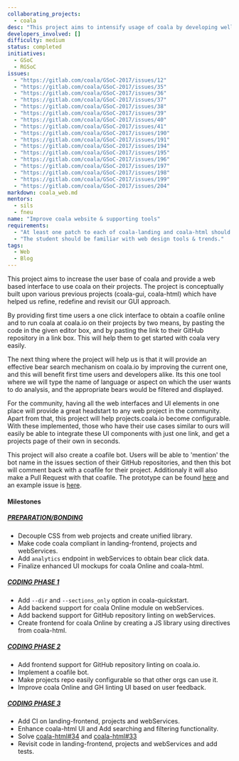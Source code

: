 ```yaml
--- 
collaborating_projects: 
  - coala
desc: "This project aims to intensify usage of coala by developing well organised web interfaces."
developers_involved: []
difficulty: medium
status: completed
initiatives: 
  - GSoC
  - RGSoC
issues: 
  - "https://gitlab.com/coala/GSoC-2017/issues/12"
  - "https://gitlab.com/coala/GSoC-2017/issues/35"
  - "https://gitlab.com/coala/GSoC-2017/issues/36"
  - "https://gitlab.com/coala/GSoC-2017/issues/37"
  - "https://gitlab.com/coala/GSoC-2017/issues/38"
  - "https://gitlab.com/coala/GSoC-2017/issues/39"
  - "https://gitlab.com/coala/GSoC-2017/issues/40"
  - "https://gitlab.com/coala/GSoC-2017/issues/41"
  - "https://gitlab.com/coala/GSoC-2017/issues/190"
  - "https://gitlab.com/coala/GSoC-2017/issues/191"
  - "https://gitlab.com/coala/GSoC-2017/issues/194"
  - "https://gitlab.com/coala/GSoC-2017/issues/195"
  - "https://gitlab.com/coala/GSoC-2017/issues/196"
  - "https://gitlab.com/coala/GSoC-2017/issues/197"
  - "https://gitlab.com/coala/GSoC-2017/issues/198"
  - "https://gitlab.com/coala/GSoC-2017/issues/199"
  - "https://gitlab.com/coala/GSoC-2017/issues/204"
markdown: coala_web.md
mentors: 
  - sils
  - fneu
name: "Improve coala website & supporting tools"
requirements: 
  - "At least one patch to each of coala-landing and coala-html should be accepted and merged."
  - "The student should be familiar with web design tools & trends."
tags: 
  - Web
  - Blog
---
```


This project aims to increase the user base of coala and provide a web based
interface to use coala on their projects. The project is conceptually built upon
various previous projects (coala-gui, coala-html) which have helped us refine, 
redefine and revisit our GUI approach.

By providing first time users a one click interface to obtain a coafile online
and to run coala at coala.io on their projects by two means, by pasting the code
in the given editor box, and by pasting the link to their GitHub repository in 
a link box. This will help them to get started with coala very easily.

The next thing where the project will help us is that it will provide an
effective bear search mechanism on coala.io by improving the current one, and
this will benefit first time users and developers alike. Its this one tool
where we will type the name of language or aspect on which the user wants to do
analysis, and the appropriate bears would be filtered and displayed.

For the community, having all the web interfaces and UI elements in one place
will provide a great headstart to any web project in the community. Apart from
that, this project will help projects.coala.io become configurable. With these
implemented, those who have their use cases similar to ours will easily be able
to integrate these UI components with just one link, and get a projects page of
their own in seconds.

This project will also create a coafile bot. Users will be able to 'mention' the
bot name in the issues section of their GitHub repositories, and then this bot
will comment back with a coafile for their project. Additionaly it will also
make a Pull Request with that coafile. The prototype can be found
[here](https://github.com/hemangsk/gh-node-bot-prototype) and an example issue
is [here](https://github.com/rahulcode22/Hackerrank/issues/6). 

#### Milestones

##### [PREPARATION/BONDING](https://gitlab.com/coala/GSoC-2017/milestones/3)

* Decouple CSS from web projects and create unified library.
* Make code coala compliant in landing-frontend, projects and webServices.
* Add ```analytics``` endpoint in webServices to obtain bear click data.
* Finalize enhanced UI mockups for coala Online and coala-html.

##### [CODING PHASE 1](https://gitlab.com/coala/GSoC-2017/milestones/7)

* Add ```--dir``` and ```--sections_only``` option in coala-quickstart.
* Add backend support for coala Online module on webServices.
* Add backend support for GitHub repository linting on webServices.
* Create frontend for coala Online by creating a JS library using directives
from coala-html.

##### [CODING PHASE 2](https://gitlab.com/coala/GSoC-2017/milestones/8)

* Add frontend support for GitHub repository linting on coala.io.
* Implement a coafile bot.
* Make projects repo easily configurable so that other orgs can use it.
* Improve coala Online and GH linting UI based on user feedback.

##### [CODING PHASE 3](https://gitlab.com/coala/GSoC-2017/milestones/9)

* Add CI on landing-frontend, projects and webServices.
* Enhance coala-html UI and Add searching and filtering functionality.
* Solve [coala-html#34](https://github.com/coala/coala-html/issues/34) and 
[coala-html#33](https://github.com/coala/coala-html/issues/33)
* Revisit code in landing-frontend, projects and webServices and add tests.
